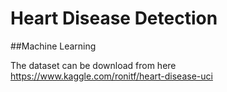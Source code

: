 # Heart Disease Detection

##Machine Learning

The dataset can be download from here https://www.kaggle.com/ronitf/heart-disease-uci
